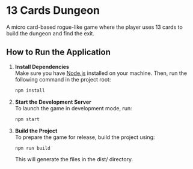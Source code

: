 # 13 Cards Dungeon

A micro card-based rogue-like game where the player uses 13 cards to build the dungeon and find the exit.

## How to Run the Application

1.  **Install Dependencies**  
    Make sure you have [Node.js](https://nodejs.org/) installed on your machine. Then, run the following command in the project root:

    ```bash
    npm install
    ```

2.  **Start the Development Server**  
     To launch the game in development mode, run:

    ```bash
    npm start
    ```

3.  **Build the Project**  
     To prepare the game for release, build the project using:

    ```bash
    npm run build
    ```

    This will generate the files in the dist/ directory.
